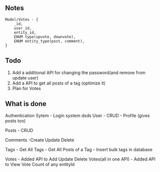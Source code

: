 ## Notes
```
Model/Votes - {
    _id,
    user_id,
    entity_id,
    ENUM type(upvote, downvote),
    ENUM entity_type(post, comment),
}

```


<!-- ## First things to do -->


## Todo

1. Add a additional API for changing the password(and remove from update user)
2. Add a API to get all posts of a tag (optimize it)
3. Plan for Votes

## What is done

Authentication Sytem
    - Login system
dsds
User
    - CRUD
    - Profile (gives posts too)

Posts
    - CRUD

Comments
    -Create Update Delete

Tags 
    - Get All Tags
    - Get All Posts of a Tag
    - Insert bulk tags in database

Votes
    - Added API to Add Update Delete Votes(all in one API)
    - Added API to View Vote Count of any entityId

